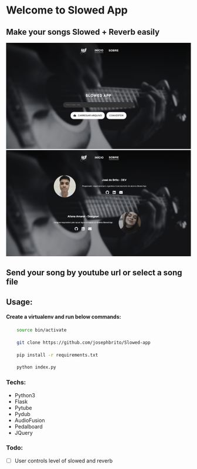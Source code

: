 # Welcome to Slowed App
## Make your songs Slowed + Reverb easily

<img src=".github/home.png" />
<img src=".github/about.png" />

## Send your song by youtube url or select a song file

## Usage:

#### Create a virtualenv and run below commands:

```bash
    source bin/activate
    
    git clone https://github.com/josephbrito/Slowed-app

    pip install -r requirements.txt

    python index.py
```

### Techs:
- Python3
- Flask
- Pytube
- Pydub
- AudioFusion
- Pedalboard
- JQuery

### Todo:
* [ ] User controls level of slowed and reverb
